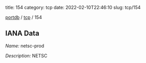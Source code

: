 title: 154
category: tcp
date: 2022-02-10T22:46:10
slug: tcp/154

[portdb](/) / [tcp](/category/tcp.html) / 154


## IANA Data

_Name:_ netsc-prod

_Description:_ NETSC

